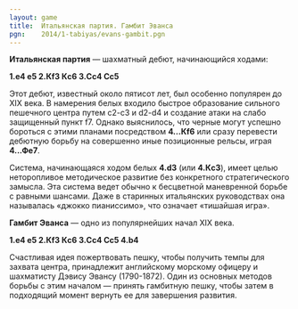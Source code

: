```yaml
---
layout: game
title:  Итальянская партия. Гамбит Эванса
pgn:    2014/1-tabiyas/evans-gambit.pgn
---
```


**Итальянская партия** — шахматный дебют, начинающийся ходами:

**1.e4 e5 2.Кf3 Кc6 3.Сc4 Сc5**

Этот дебют, известный около пятисот лет, был особенно популярен до XIX века. В намерения белых входило быстрое образование сильного пешечного центра путем c2-c3 и d2-d4 и создание атаки на слабо защищенный пункт f7. Однако выяснилось, что черные могут успешно бороться с этими планами посредством **4...Кf6** или сразу перевести дебютную борьбу на совершенно иные позиционные рельсы, играя **4...Фe7**.

Система, начинающаяся ходом белых **4.d3** (или **4.Кc3**), имеет целью неторопливое методическое развитие без конкретного стратегического замысла. Эта система ведет обычно к бесцветной маневренной борьбе с равными шансами. Даже в старинных итальянских руководствах она называлась «джокко пианиссимо», что означает «тишайшая игра».

**Гамбит Эванса** — одно из популярнейших начал XIX века.

**1.e4 e5 2.Кf3 Кc6 3.Сc4 Сc5 4.b4**

Счастливая идея пожертвовать пешку, чтобы получить темпы для захвата центра, принадлежит английскому морскому офицеру и шахматисту Дэвису Эвансу (1790-1872). Один из основных методов борьбы с этим началом — принять гамбитную пешку, чтобы затем в подходящий момент вернуть ее для завершения развития.
